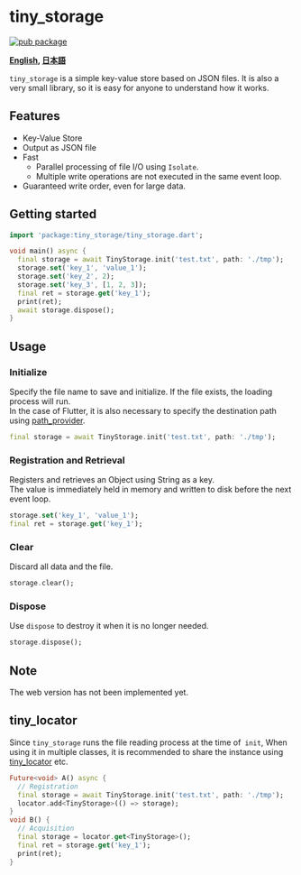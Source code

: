 # tiny_storage

[![pub package](https://img.shields.io/pub/v/tiny_storage.svg)](https://pub.dartlang.org/packages/tiny_storage)

**[English](https://github.com/zuvola/tiny_storage/blob/master/README.md), [日本語](https://github.com/zuvola/tiny_storage/blob/master/README_jp.md)**


`tiny_storage` is a simple key-value store based on JSON files.
It is also a very small library, so it is easy for anyone to understand how it works.


## Features

- Key-Value Store
- Output as JSON file
- Fast
  - Parallel processing of file I/O using `Isolate`.
  - Multiple write operations are not executed in the same event loop.
- Guaranteed write order, even for large data.


## Getting started

```dart
import 'package:tiny_storage/tiny_storage.dart';

void main() async {
  final storage = await TinyStorage.init('test.txt', path: './tmp');
  storage.set('key_1', 'value_1');
  storage.set('key_2', 2);
  storage.set('key_3', [1, 2, 3]);
  final ret = storage.get('key_1');
  print(ret);
  await storage.dispose();
}
```


## Usage

### Initialize

Specify the file name to save and initialize.
If the file exists, the loading process will run.  
In the case of Flutter, it is also necessary to specify the destination path using [path_provider](https://pub.dev/packages/path_provider).

```dart
final storage = await TinyStorage.init('test.txt', path: './tmp');
```

### Registration and Retrieval

Registers and retrieves an Object using String as a key.  
The value is immediately held in memory and written to disk before the next event loop.

```dart
storage.set('key_1', 'value_1');
final ret = storage.get('key_1');
```

### Clear

Discard all data and the file.

```dart
storage.clear();
```

### Dispose

Use `dispose` to destroy it when it is no longer needed.

```dart
storage.dispose();
```


## Note

The web version has not been implemented yet.


## tiny_locator

Since `tiny_storage` runs the file reading process at the time of` init`,
When using it in multiple classes, it is recommended to share the instance using [tiny_locator](https://pub.dartlang.org/packages/tiny_locator) etc.


```dart
Future<void> A() async {
  // Registration
  final storage = await TinyStorage.init('test.txt', path: './tmp');
  locator.add<TinyStorage>(() => storage);
}
void B() {
  // Acquisition
  final storage = locator.get<TinyStorage>();
  final ret = storage.get('key_1');
  print(ret);
}
```
